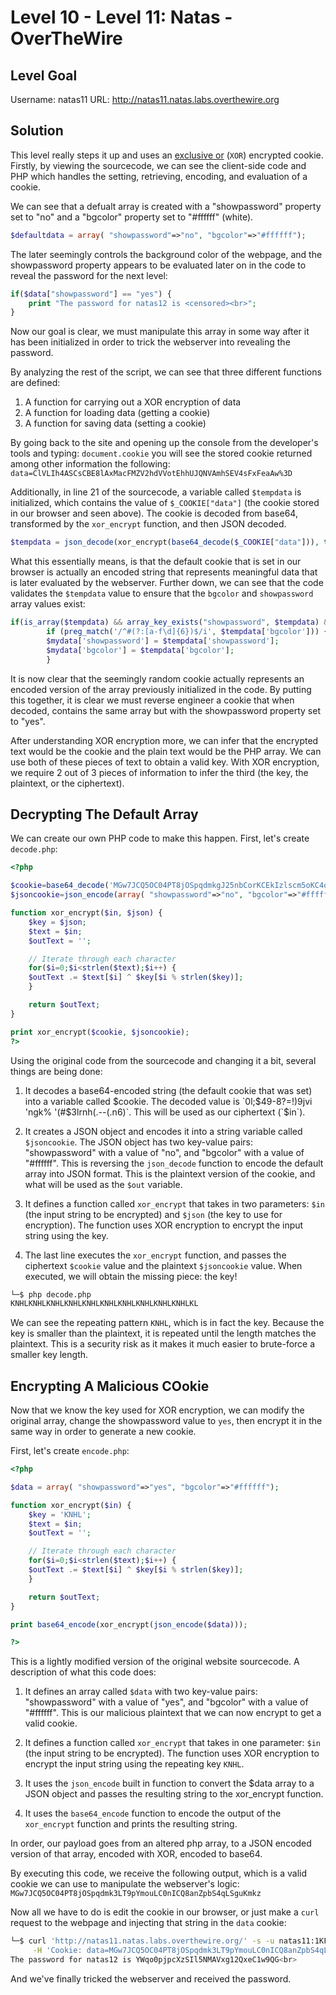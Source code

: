 # Level 10 - Level 11: Natas - OverTheWire

## Level Goal

Username: natas11
URL:      http://natas11.natas.labs.overthewire.org

## Solution
This level really steps it up and uses an [exclusive or](https://en.wikipedia.org/wiki/XOR_cipher#cite_note-2) (`XOR`) encrypted cookie. Firstly, by viewing the sourcecode, we can see the client-side code and PHP which handles the setting, retrieving, encoding, and evaluation of a cookie.

We can see that a defualt array is created with a "showpassword" property set to "no" and a "bgcolor" property set to "#ffffff" (white). 

```php
$defaultdata = array( "showpassword"=>"no", "bgcolor"=>"#ffffff");
```

The later seemingly controls the background color of the webpage, and the showpassword property appears to be evaluated later on in the code to reveal the password for the next level:

```php
if($data["showpassword"] == "yes") {
    print "The password for natas12 is <censored><br>";
}
```

Now our goal is clear, we must manipulate this array in some way after it has been initialized in order to trick the webserver into revealing the password.

By analyzing the rest of the script, we can see that three different functions are defined:
1. A function for carrying out a XOR encryption of data
2. A function for loading data (getting a cookie)
3. A function for saving data (setting a cookie)

By going back to the site and opening up the console from the developer's tools and typing: `document.cookie` you will see the stored cookie returned among other information the following:
`data=ClVLIh4ASCsCBE8lAxMacFMZV2hdVVotEhhUJQNVAmhSEV4sFxFeaAw%3D`

Additionally, in line 21 of the sourcecode, a variable called `$tempdata` is initialized, which contains the value of `$_COOKIE["data"]` (the cookie stored in our browser and seen above). The cookie is decoded from base64, transformed by the `xor_encrypt` function, and then JSON decoded.

```php
$tempdata = json_decode(xor_encrypt(base64_decode($_COOKIE["data"])), true);
```

What this essentially means, is that the default cookie that is set in our browser is actually an encoded string that represents meaningful data that is later evaluated by the webserver. Further down, we can see that the code validates the `$tempdata` value to ensure that the `bgcolor` and `showpassword` array values exist:

```php
if(is_array($tempdata) && array_key_exists("showpassword", $tempdata) && array_key_exists("bgcolor", $tempdata)) {
        if (preg_match('/^#(?:[a-f\d]{6})$/i', $tempdata['bgcolor'])) {
        $mydata['showpassword'] = $tempdata['showpassword'];
        $mydata['bgcolor'] = $tempdata['bgcolor'];
        }
```

It is now clear that the seemingly random cookie actually represents an encoded version of the array previously initialized in the code. By putting this together, it is clear we must reverse engineer a cookie  that when decoded, contains the same array but with the showpassword property set to "yes".

After understanding XOR encryption more, we can infer that the encrypted text would be the cookie and the plain text would be the PHP array. We can use both of these pieces of text to obtain a valid key. With XOR encryption, we require 2 out of 3 pieces of information to infer the third (the key, the plaintext, or the ciphertext).

## Decrypting The Default Array

We can create our own PHP code to make this happen. First, let's create `decode.php`:

```php
<?php

$cookie=base64_decode('MGw7JCQ5OC04PT8jOSpqdmkgJ25nbCorKCEkIzlscm5oKC4qLSgubjY%3D');
$jsoncookie=json_encode(array( "showpassword"=>"no", "bgcolor"=>"#ffffff"));

function xor_encrypt($in, $json) {
    $key = $json;
    $text = $in;
    $outText = '';

    // Iterate through each character
    for($i=0;$i<strlen($text);$i++) {
    $outText .= $text[$i] ^ $key[$i % strlen($key)];
    }

    return $outText;
}

print xor_encrypt($cookie, $jsoncookie);
?>
```
Using the original code from the sourcecode and changing it a bit, several things are being done:

1. It decodes a base64-encoded string (the default cookie that was set) into a variable called $cookie. The decoded value is `0l;$49-8?=!)9jvi 'ngk% '(#$3lrnh(.--(.n6)`. This will be used as our ciphertext (`$in`).

2. It creates a JSON object and encodes it into a string variable called `$jsoncookie`. The JSON object has two key-value pairs: "showpassword" with a value of "no", and "bgcolor" with a value of "#ffffff". This is reversing the `json_decode` function to encode the default array into JSON format. This is the plaintext version of the cookie, and what will be used as the `$out` variable.

3. It defines a function called `xor_encrypt` that takes in two parameters: `$in` (the input string to be encrypted) and `$json` (the key to use for encryption). The function uses XOR encryption to encrypt the input string using the key.

4. The last line executes the `xor_encrypt` function, and passes the ciphertext `$cookie` value and the plaintext `$jsoncookie` value. When executed, we will obtain the missing piece: the key!

```bash
└─$ php decode.php 
KNHLKNHLKNHLKNHLKNHLKNHLKNHLKNHLKNHLKNHLKL     
```

We can see the repeating pattern `KNHL`, which is in fact the key. Because the key is smaller than the plaintext, it is repeated until the length matches the plaintext. This is a security risk as it makes it much easier to brute-force a smaller key length.

## Encrypting A Malicious COokie
Now that we know the key used for XOR encryption, we can modify the original array, change the showpassword value to `yes`, then encrypt it in the same way in order to generate a new cookie.

First, let's create `encode.php`:

```php
<?php

$data = array( "showpassword"=>"yes", "bgcolor"=>"#ffffff");

function xor_encrypt($in) {
    $key = 'KNHL';
    $text = $in;
    $outText = '';

    // Iterate through each character
    for($i=0;$i<strlen($text);$i++) {
    $outText .= $text[$i] ^ $key[$i % strlen($key)];
    }

    return $outText;
}

print base64_encode(xor_encrypt(json_encode($data)));

?>
```
This is a lightly modified version of the original website sourcecode. A description of what this code does:

1. It defines an array called `$data` with two key-value pairs: "showpassword" with a value of "yes", and "bgcolor" with a value of "#ffffff". This is our malicious plaintext that we can now encrypt to get a valid cookie.

2. It defines a function called `xor_encrypt` that takes in one parameter: `$in` (the input string to be encrypted). The function uses XOR encryption to encrypt the input string using the repeating key `KNHL`.

3. It uses the `json_encode` built in function to convert the $data array to a JSON object and passes the resulting string to the xor_encrypt function.

4. It uses the `base64_encode` function to encode the output of the `xor_encrypt` function and prints the resulting string.

In order, our payload goes from an altered php array, to a JSON encoded version of that array, encoded with XOR, encoded to base64.

By executing this code, we receive the following output, which is a valid cookie we can use to manipulate the webserver's logic:
`MGw7JCQ5OC04PT8jOSpqdmk3LT9pYmouLC0nICQ8anZpbS4qLSguKmkz`

Now all we have to do is edit the cookie in our browser, or just make a `curl` request to the webpage and injecting that string in the `data` cookie:

```bash
└─$ curl 'http://natas11.natas.labs.overthewire.org/' -s -u natas11:1KFqoJXi6hRaPluAmk8ESDW4fSysRoIg \
     -H 'Cookie: data=MGw7JCQ5OC04PT8jOSpqdmk3LT9pYmouLC0nICQ8anZpbS4qLSguKmkz' | grep password
The password for natas12 is YWqo0pjpcXzSIl5NMAVxg12QxeC1w9QG<br>
```

And we've finally tricked the webserver and received the password.